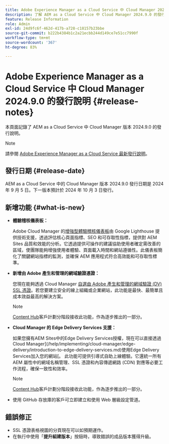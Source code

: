 ```yaml
---
title: Adobe Experience Manager as a Cloud Service 中 Cloud Manager 2024.9.0 的發行說明
description: 了解 AEM as a Cloud Service 中 Cloud Manager 2024.9.0 的發行說明。
feature: Release Information
role: Admin
exl-id: 24d9fc6f-462d-417b-a728-c18157b23bbe
source-git-commit: b222b4384b1c2a21ecbb244d149ce7e51cc7990f
workflow-type: tm+mt
source-wordcount: '367'
ht-degree: 83%

---
```


# Adobe Experience Manager as a Cloud Service 中 Cloud Manager 2024.9.0 的發行說明 {#release-notes}

本頁面記錄了 AEM as a Cloud Service 中 Cloud Manager 版本 2024.9.0 的發行說明。

>[!NOTE]
>
>請參閱 [Adobe Experience Manager as a Cloud Service 最新發行說明](/help/release-notes/release-notes-cloud/release-notes-current.md)。

## 發行日期 {#release-date}

AEM as a Cloud Service 中的 Cloud Manager 版本 2024.9.0 發行日期是 2024 年 9 月 5 日。下一版本預計於 2024 年 10 月 3 日發行。

## 新增功能 {#what-is-new}

* **體驗稽核儀表板：**

  Adobe Cloud Manager 的[增強型體驗稽核儀表板](/help/implementing/cloud-manager/experience-audit-dashboard.md)由 Google Lighthouse 提供技術支援，透過評估核心頁面指標、SEO 和可存取性指標，提供對 AEM Sites 品質和效能的分析。它透過提供可操作的建議協助使用者確定需改善的區域，使團隊能夠增強使用者體驗、頁面載入時間和網站遵循性。此儀表板簡化了關鍵網站指標的監測，並確保 AEM 應用程式符合高效能和可存取性標準。

* **新增由 Adobe 產生和管理的網域驗證憑證：**

  您現在能夠透過 Cloud Manager [自選由 Adobe 產生和管理的網域驗證 (DV) SSL 憑證](/help/implementing/cloud-manager/managing-ssl-certifications/add-ssl-certificate.md)。若您要建立安全的線上組織或企業網站，此功能是最快、最簡單且成本效益最高的解決方案。<!-- CMGR-52403 -->

  >[!NOTE]
  >
  >[Content Hub](/help/assets/product-overview.md)客戶計劃分階段接收此功能，作為逐步推出的一部分。

* **Cloud Manager 的 Edge Delivery Services 支援：**

  如果您擁有AEM Sites中的Edge Delivery Services授權，現在可以直接透過Cloud Manager](/help/implementing/cloud-manager/edge-delivery/introduction-to-edge-delivery-services.md)使用Edge Delivery Services加入您的網站[。 此功能可提供引導式自助上線體驗。它還統一所有 AEM 屬性中的網域名稱管理、SSL 憑證和內容傳遞網路 (CDN) 對應等必要工作流程，確保一致性和效率。<!-- CMGR-49859 -->

  >[!NOTE]
  >
  >[Content Hub](/help/assets/product-overview.md)客戶計劃分階段接收此功能，作為逐步推出的一部分。

* 使用 GitHub 存放庫的客戶可立即建立和使用 Web 層級設定管道。<!--( KEEP IN? SP: YES CMGR-59046 and Slack https://cq-dev.slack.com/archives/C07LFP5BZ2L/p1725407057847379 ) -->

<!--
## Early adoption program {#early-adoption}

For a chance to test some upcoming features, be a part of Adobe's early adoption program. -->


## 錯誤修正

* SSL 憑證表格視圖的分頁現在可以如預期運作。<!-- (CMGR-60804 - [UI] Pagination doesn't work for ssl certificates) -->
* 在執行中使用「**提升組建版本**」按鈕時，導致錯誤的成品版本獲得升級。<!-- ( KEEP IN? SP: YES CMGR-59519 and Slack https://cq-dev.slack.com/archives/C07LFPN2R08/p1725408253474129 ) -->

<!-- * Slack message says next release? SP: REMOVE (Leave in for now) SSL Certificates table in Cloud Manager now enables pagination in the user experience. ( https://jira.corp.adobe.com/browse/CMGR-61041 and Slack https://cq-dev.slack.com/archives/C07LFRE9QJU/p1725408553760009 ) --<>
